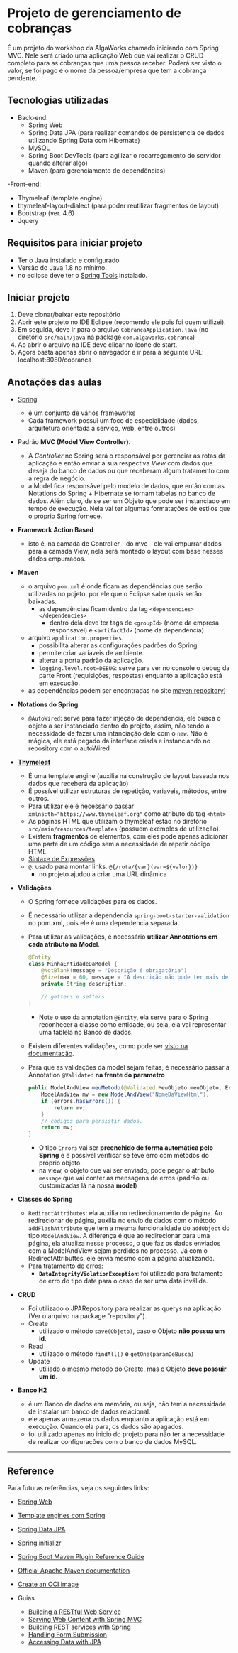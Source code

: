 # Projeto de gerenciamento de cobranças
É um projeto do workshop da AlgaWorks chamado iniciando com Spring MVC. Nele será criado uma aplicação Web que vai realizar o CRUD completo para as cobranças que uma pessoa receber. Poderá ser visto o valor, se foi pago e o nome da pessoa/empresa que tem a cobrança pendente.

## Tecnologias utilizadas
- Back-end:
  - Spring Web
  - Spring Data JPA (para realizar comandos de persistencia de dados utilizando Spring Data com Hibernate)
  - MySQL
  - Spring Boot DevTools (para agilizar o recarregamento do servidor quando alterar algo)
  - Maven (para gerenciamento de dependências)
  
-Front-end:
  - Thymeleaf (template engine)
  - thymeleaf-layout-dialect (para poder reutilizar fragmentos de layout)
  - Bootstrap (ver. 4.6)
  - Jquery

## Requisitos para iniciar projeto
- Ter o Java instalado e configurado
- Versão do Java 1.8 no mínimo.
- no eclipse deve ter o [Spring Tools](https://spring.io/tools) instalado. 

## Iniciar projeto
1. Deve clonar/baixar este repositório
2. Abrir este projeto no IDE Eclipse (recomendo ele pois foi quem utilizei).
3. Em seguida, deve ir para o arquivo `CobrancaApplication.java` (no diretório `src/main/java` na package `com.algaworks.cobranca`)
4. Ao abrir o arquivo na IDE deve clicar no ícone de start.
5. Agora basta apenas abrir o navegador e ir para a seguinte URL: localhost:8080/cobranca

## Anotações das aulas
- [Spring](https://spring.io/)
  - é um conjunto de vários frameworks
  - Cada framework possui um foco de especialidade (dados, arquitetura orientada a serviço, web, entre outros)

- Padrão **MVC (Model View Controller)**. 
  - A _Controller_ no Spring será o responsável por gerenciar as rotas da aplicação e então enviar a sua respectiva _View_ com dados que deseja do banco de dados ou que receberam algum tratamento com a regra de negócio.
  - a Model fica responsável pelo modelo de dados, que então com as Notations do Spring + Hibernate se tornam tabelas no banco de dados. Além claro, de se ser um Objeto que pode ser instanciado em tempo de execução. Nela vai ter algumas formatações de estilos que o próprio Spring fornece.
	
- **Framework Action Based**
  - isto é, na camada de Controller - do mvc - ele vai empurrar dados para a camada View, nela será montado o layout com base nesses dados empurrados. 

- **Maven**
  - o arquivo `pom.xml` é onde ficam as dependências que serão utilizadas no pojeto, por ele que o Eclipse sabe quais serão baixadas.
  	- as dependências ficam dentro da tag `<dependencies></dependencies>`
  	  - dentro dela deve ter tags de `<groupId>` (nome da empresa responsavel) e `<artifactId>` (nome da dependencia)
  - arquivo `application.properties`.
    - possibilita alterar as configurações padrões do Spring.
    - permite criar variaveis de ambiente.
    - alterar a porta padrão da aplicação.
    - `logging.level.root=DEBUG`: serve para ver no console o debug da parte Front (requisições, respostas) enquanto a aplicação está em execução.
  - as dependências podem ser encontradas no site [maven repository](https://mvnrepository.com/))

- **Notations do Spring**
  - `@AutoWired`: serve para fazer injeção de dependencia, ele busca o objeto a ser instanciado dentro do projeto, assim, não tendo a necessidade de fazer uma intanciação dele com o `new`. Não é mágica, ele está pegado da interface criada e instanciando no repository com o autoWired

- [**Thymeleaf**](https://www.thymeleaf.org/doc/tutorials/3.0/usingthymeleaf.html)
  - É uma template engine (auxilia na construção de layout baseada nos dados que receberá da aplicação) 
  - É possível utilizar estruturas de repetição, variaveis, métodos, entre outros.
  - Para utilizar ele é necessário passar `xmlns:th="https://www.thymeleaf.org"` como atributo da tag `<html>`
  - As páginas HTML que utilizam o thymeleaf estão no diretório `src/main/resources/templates` (possuem exemplos de utilização).
  - Existem **fragmentos** de elementos, com eles pode apenas adicionar uma parte de um código sem a necessidade de repetir código HTML.
  - [Sintaxe de Expressões](https://www.thymeleaf.org/doc/tutorials/3.0/usingthymeleaf.html#standard-expression-syntax)
  - `@`: usado para montar links. `@{/rota/{var}(var=${valor})}`
    - no projeto ajudou a criar uma URL dinâmica
- **Validações**
  - O Spring fornece validações para os dados.
  - É necessário utilizar a dependencia `spring-boot-starter-validation` no pom.xml, pois ele é uma dependencia separada.
  - Para utilizar as validações, é necessário **utilizar Annotations em cada atributo na Model**.
    ```Java
    @Entity
    class MinhaEntidadeDaModel {
		@NotBlank(message = "Descrição é obrigatória")
		@Size(max = 60, message = "A descrição não pode ter mais de 60 caracteres")
		private String description;
		
		// getters e setters
	} 
    ```
    - Note o uso da annotation `@Entity`, ela serve para o Spring reconhecer a classe como entidade, ou seja, ela vai representar uma tablela no Banco de dados.
    
  - Existem diferentes validações, como pode ser [visto na documentação](https://javaee.github.io/javaee-spec/javadocs/javax/validation/constraints/package-summary.html).
  - Para que as validações da model sejam feitas, é necessário passar a Annotation `@Validated` **na frente do parametro**
  	```Java
  	public ModelAndView meuMetodo(@Validated MeuObjeto meuObjeto, Errors errors) {
		ModelAndView mv = new ModelAndView("NomeDaViewHtml");
		if (errors.hasErrors()) {
			return mv;
		}
		// codigos para persistir dados.
		return mv;
	}
  	```
  	
  	- O tipo `Errors` vai ser **preenchido de forma automática pelo Spring** e é possível verificar se teve erro com métodos do próprio objeto.
  	- na view, o objeto que vai ser enviado, pode pegar o atributo `message` que vai conter as mensagens de erros (padrão ou customizadas lá na nossa **model**)

- **Classes do Spring**
  - `RedirectAttributes`: ela auxilia no redirecionamento de página. Ao redirecionar de página, auxilia no envio de dados com o método `addFlashAttribute` que tem a mesma funcionalidade do `addObject` do tipo `ModelAndView`. A diferença é que ao redirecionar para uma página, ela atualiza nesse processo, o que faz os dados enviados com a ModelAndView sejam perdidos no processo. Já com o RedirectAttributtes, ele envia mesmo com a página atualizando.
  - Para tratamento de erros: 
    - **`DataIntegrityViolationException`**: foi utilizado para tratamento de erro do tipo date para o caso de ser uma data inválida.
- **CRUD**
  - Foi utilizado o JPARepository para realizar as querys na aplicação (Ver o arquivo na package "repository").
  - Create
    - utilizado o método `save(Objeto)`, caso o Objeto **não possua um id**.
  - Read
    - utilizado o método `findAll()` e `getOne(paramDeBusca)`
  - Update
    - utiliado o mesmo método do Create, mas o Objeto **deve possuir um id**.

- **Banco H2**
  - é um Banco de dados em memória, ou seja, não tem a necessidade de instalar um banco de dados relacional.
  - ele apenas armazena os dados enquanto a aplicação está em execução. Quando ela para, os dados são apagados.
  - foi utilizado apenas no inicio do projeto para não ter a necessidade de realizar configurações com o banco de dados MySQL.
  
---

## Reference
Para futuras referências, veja os seguintes links:

- [Spring Web](https://docs.spring.io/spring-boot/docs/2.4.5/reference/htmlsingle/#boot-features-developing-web-applications)
- [Template engines com Spring](https://docs.spring.io/spring-boot/docs/2.4.5/reference/htmlsingle/#boot-features-spring-mvc-template-engines)
- [Spring Data JPA](https://docs.spring.io/spring-boot/docs/2.4.5/reference/htmlsingle/#boot-features-jpa-and-spring-data)
- [Spring initializr](https://start.spring.io/)
- [Spring Boot Maven Plugin Reference Guide](https://docs.spring.io/spring-boot/docs/2.4.5/maven-plugin/reference/html/)
- [Official Apache Maven documentation](https://maven.apache.org/guides/index.html)
- [Create an OCI image](https://docs.spring.io/spring-boot/docs/2.4.5/maven-plugin/reference/html/#build-image)

- Guias
	- [Building a RESTful Web Service](https://spring.io/guides/gs/rest-service/)
	- [Serving Web Content with Spring MVC](https://spring.io/guides/gs/serving-web-content/)
	- [Building REST services with Spring](https://spring.io/guides/tutorials/bookmarks/)
	- [Handling Form Submission](https://spring.io/guides/gs/handling-form-submission/)
	- [Accessing Data with JPA](https://spring.io/guides/gs/accessing-data-jpa/)